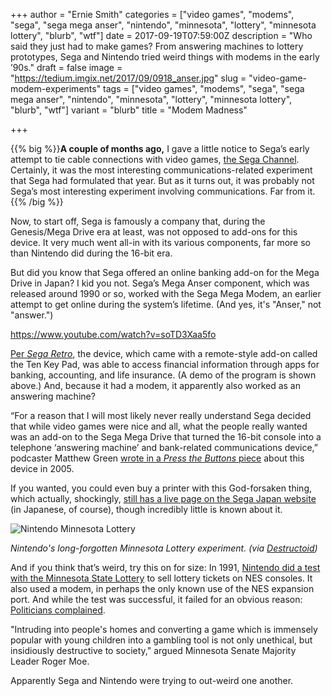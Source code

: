 +++
author = "Ernie Smith"
categories = ["video games", "modems", "sega", "sega mega anser", "nintendo", "minnesota", "lottery", "minnesota lottery", "blurb", "wtf"]
date = 2017-09-19T07:59:00Z
description = "Who said they just had to make games? From answering machines to lottery prototypes, Sega and Nintendo tried weird things with modems in the early ’90s."
draft = false
image = "https://tedium.imgix.net/2017/09/0918_anser.jpg"
slug = "video-game-modem-experiments"
tags = ["video games", "modems", "sega", "sega mega anser", "nintendo", "minnesota", "lottery", "minnesota lottery", "blurb", "wtf"]
variant = "blurb"
title = "Modem Madness"

+++

{{% big %}}**A couple of months ago,** I gave a little notice to Sega’s early attempt to tie cable connections with video games, [the Sega Channel](http://tedium.co/2017/07/19/sega-channel-history/). Certainly, it was the most interesting communications-related experiment that Sega had formulated that year. But as it turns out, it was probably not Sega’s most interesting experiment involving communications. Far from it.{{% /big %}}

Now, to start off, Sega is famously a company that, during the Genesis/Mega Drive era at least, was not opposed to add-ons for this device. It very much went all-in with its various components, far more so than Nintendo did during the 16-bit era.

But did you know that Sega offered an online banking add-on for the Mega Drive in Japan? I kid you not. Sega’s Mega Anser component, which was released around 1990 or so, worked with the Sega Mega Modem, an earlier attempt to get online during the system’s lifetime. (And yes, it's "Anser," not "answer.")

https://www.youtube.com/watch?v=soTD3Xaa5fo

[Per *Sega Retro*](http://segaretro.org/Sega_Mega_Anser), the device, which came with a remote-style add-on called the Ten Key Pad, was able to access financial information through apps for banking, accounting, and life insurance. (A demo of the program is shown above.) And, because it had a modem, it apparently also worked as an answering machine? 

“For a reason that I will most likely never really understand Sega decided that while video games were nice and all, what the people really wanted was an add-on to the Sega Mega Drive that turned the 16-bit console into a telephone ‘answering machine’ and bank-related communications device,” podcaster Matthew Green [wrote in a *Press the Buttons* piece](http://www.pressthebuttons.com/2005/08/segas_anser_to_.html) about this device in 2005.

If you wanted, you could even buy a printer with this God-forsaken thing, which actually, shockingly, [still has a live page on the Sega Japan website](https://sega.jp/fb/segahard/md/answer.html) (in Japanese, of course), though incredibly little is known about it.

![Nintendo Minnesota Lottery](https://tedium.imgix.net/2017/09/0918_lottery.jpg)

*Nintendo's long-forgotten Minnesota Lottery experiment. (via [Destructoid](https://www.destructoid.com/untapped-potential-a-true-family-computer-137392.phtml))*

And if you think that’s weird, try this on for size: In 1991, [Nintendo did a test with the Minnesota State Lottery](http://www.nytimes.com/1991/09/27/business/nintendo-and-minnesota-set-a-living-room-lottery-test.html) to sell lottery tickets on NES consoles. It also used a modem, in perhaps the only known use of the NES expansion port. And while the test was successful, it failed for an obvious reason: [Politicians complained](http://articles.chicagotribune.com/1991-10-27/news/9104060907_1_provincial-lotteries-lotto-america-prizes).

"Intruding into people's homes and converting a game which is immensely popular with young children into a gambling tool is not only unethical, but insidiously destructive to society," argued Minnesota Senate Majority Leader Roger Moe.

Apparently Sega and Nintendo were trying to out-weird one another.